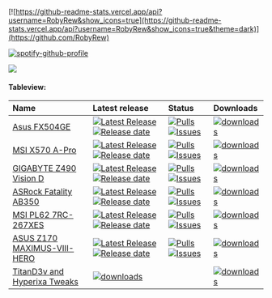 [![https://github-readme-stats.vercel.app/api?username=RobyRew&show_icons=true](https://github-readme-stats.vercel.app/api?username=RobyRew&show_icons=true&theme=dark)](https://github.com/RobyRew)
<!-- White Mode for when Dark mode is broken, lol
[![https://github-readme-stats.vercel.app/api?username=RobyRew&show_icons=true](https://github-readme-stats.vercel.app/api?username=RobyRew&show_icons=true)](https://github.com/RobyRew) -->

<!--[<img src="/img/listening-spotify.png">](https://github.com/RobyRew) -->

[![spotify-github-profile](https://spotify-github-profile.vercel.app/api/view?uid=gwiw7i4a2ha0a8dbldyn94vwl&cover_image=true&theme=novatorem&show_offline=false&background_color=000000&bar_color=53b14f&bar_color_cover=true)](https://spotify-github-profile.vercel.app/api/view?uid=gwiw7i4a2ha0a8dbldyn94vwl&redirect=true)

[![](https://komarev.com/ghpvc/?username=RobyRew)](https://github.com/RobyRew)

#### Tableview:
| Name | Latest release | Status                          | Downloads                       |
|:-----|:---------------|:--------------------------------|:--------------------------------|
[Asus FX504GE](https://github.com/RobyRew/ASUS-FX504GE-Hackintosh_OpenCore) | [![Latest Release](https://img.shields.io/github/release/RobyRew/ASUS-FX504GE-Hackintosh_OpenCore.svg?style=flat-square&label=)](https://github.com/RobyRew/ASUS-FX504GE-Hackintosh_OpenCore/releases/latest)[![Release date](https://img.shields.io/github/release-date/RobyRew/ASUS-FX504GE-Hackintosh_OpenCore.svg?style=flat-square&color=informational&label=)](https://github.com/RobyRew/ASUS-FX504GE-Hackintosh_OpenCore/releases/latest) | [![Pulls](https://img.shields.io/github/issues-pr-raw/RobyRew/ASUS-FX504GE-Hackintosh_OpenCore.svg?style=flat-square&color=informational&label=pulls)](https://github.com/RobyRew/ASUS-FX504GE-Hackintosh_OpenCore/pulls) [![Issues](https://img.shields.io/github/issues-raw/RobyRew/ASUS-FX504GE-Hackintosh_OpenCore.svg?style=flat-square&color=informational&label=issues)](https://github.com/RobyRew/ASUS-FX504GE-Hackintosh_OpenCore/issues) | [<img src="https://img.shields.io/github/downloads/RobyRew/ASUS-FX504GE-Hackintosh_OpenCore/total" alt="downloads"/>](https://github.com/RobyRew/ASUS-FX504GE-Hackintosh_OpenCore/releases)
[MSI X570 A-Pro](https://github.com/RobyRew/MSI_X570_A-Pro_Hackintosh_OpenCore) | [![Latest Release](https://img.shields.io/github/release/RobyRew/MSI_X570_A-Pro_Hackintosh_OpenCore.svg?style=flat-square&label=)](https://github.com/RobyRew/MSI_X570_A-Pro_Hackintosh_OpenCore/releases/latest)[![Release date](https://img.shields.io/github/release-date/RobyRew/MSI_X570_A-Pro_Hackintosh_OpenCore.svg?style=flat-square&color=informational&label=)](https://github.com/RobyRew/MSI_X570_A-Pro_Hackintosh_OpenCore/releases/latest) | [![Pulls](https://img.shields.io/github/issues-pr-raw/RobyRew/MSI_X570_A-Pro_Hackintosh_OpenCore.svg?style=flat-square&color=informational&label=pulls)](https://github.com/RobyRew/MSI_X570_A-Pro_Hackintosh_OpenCore/pulls) [![Issues](https://img.shields.io/github/issues-raw/RobyRew/MSI_X570_A-Pro_Hackintosh_OpenCore.svg?style=flat-square&color=informational&label=issues)](https://github.com/RobyRew/MSI_X570_A-Pro_Hackintosh_OpenCore/issues) | [<img src="https://img.shields.io/github/downloads/RobyRew/MSI_X570_A-Pro_Hackintosh_OpenCore/total" alt="downloads"/>](https://github.com/RobyRew/MSI_X570_A-Pro_Hackintosh_OpenCore/releases)
[GIGABYTE Z490 Vision D](https://github.com/RobyRew/GIGABYTE-Z490-Vision-D_Hackintosh_OpenCore) | [![Latest Release](https://img.shields.io/github/release/RobyRew/GIGABYTE-Z490-Vision-D_Hackintosh_OpenCore.svg?style=flat-square&label=)](https://github.com/RobyRew/GIGABYTE-Z490-Vision-D_Hackintosh_OpenCore/releases/latest)[![Release date](https://img.shields.io/github/release-date/RobyRew/GIGABYTE-Z490-Vision-D_Hackintosh_OpenCore.svg?style=flat-square&color=informational&label=)](https://github.com/RobyRew/GIGABYTE-Z490-Vision-D_Hackintosh_OpenCore/releases/latest) | [![Pulls](https://img.shields.io/github/issues-pr-raw/RobyRew/GIGABYTE-Z490-Vision-D_Hackintosh_OpenCore.svg?style=flat-square&color=informational&label=pulls)](https://github.com/RobyRew/GIGABYTE-Z490-Vision-D_Hackintosh_OpenCore/pulls) [![Issues](https://img.shields.io/github/issues-raw/RobyRew/GIGABYTE-Z490-Vision-D_Hackintosh_OpenCore.svg?style=flat-square&color=informational&label=issues)](https://github.com/RobyRew/GIGABYTE-Z490-Vision-D_Hackintosh_OpenCore) | [<img src="https://img.shields.io/github/downloads/RobyRew/GIGABYTE-Z490-Vision-D_Hackintosh_OpenCore/total" alt="downloads"/>](https://github.com/RobyRew/GIGABYTE-Z490-Vision-D_Hackintosh_OpenCore/releases)
[ASRock Fatality AB350](https://github.com/RobyRew/ASRock_Fatality_AB350_Gaming-ITX_Hackintosh_OpenCore) | [![Latest Release](https://img.shields.io/github/release/RobyRew/ASRock_Fatality_AB350_Gaming-ITX_Hackintosh_OpenCore.svg?style=flat-square&label=)](https://github.com/RobyRew/ASRock_Fatality_AB350_Gaming-ITX_Hackintosh_OpenCore/releases/latest)[![Release date](https://img.shields.io/github/release-date/RobyRew/ASRock_Fatality_AB350_Gaming-ITX_Hackintosh_OpenCore.svg?style=flat-square&color=informational&label=)](https://github.com/RobyRew/ASRock_Fatality_AB350_Gaming-ITX_Hackintosh_OpenCore/releases/latest) | [![Pulls](https://img.shields.io/github/issues-pr-raw/RobyRew/ASRock_Fatality_AB350_Gaming-ITX_Hackintosh_OpenCore.svg?style=flat-square&color=informational&label=pulls)](https://github.com/RobyRew/ASRock_Fatality_AB350_Gaming-ITX_Hackintosh_OpenCore/pulls) [![Issues](https://img.shields.io/github/issues-raw/RobyRew/ASRock_Fatality_AB350_Gaming-ITX_Hackintosh_OpenCore.svg?style=flat-square&color=informational&label=issues)](https://github.com/RobyRew/ASRock_Fatality_AB350_Gaming-ITX_Hackintosh_OpenCore/issues) | [<img src="https://img.shields.io/github/downloads/RobyRew/ASRock_Fatality_AB350_Gaming-ITX_Hackintosh_OpenCore/total" alt="downloads"/>](https://github.com/RobyRew/ASRock_Fatality_AB350_Gaming-ITX_Hackintosh_OpenCore/releases)
[MSI PL62 7RC-267XES](https://github.com/RobyRew/MSI-PL62-7RC-267XES_Hackintosh_OpenCore) | [![Latest Release](https://img.shields.io/github/release/RobyRew/MSI-PL62-7RC-267XES_Hackintosh_OpenCore.svg?style=flat-square&label=)](https://github.com/RobyRew/MSI-PL62-7RC-267XES_Hackintosh_OpenCore/releases/latest)[![Release date](https://img.shields.io/github/release-date/RobyRew/MSI-PL62-7RC-267XES_Hackintosh_OpenCore.svg?style=flat-square&color=informational&label=)](https://github.com/RobyRew/MSI-PL62-7RC-267XES_Hackintosh_OpenCore/releases/latest) | [![Pulls](https://img.shields.io/github/issues-pr-raw/RobyRew/MSI-PL62-7RC-267XES_Hackintosh_OpenCore.svg?style=flat-square&color=informational&label=pulls)](https://github.com/RobyRew/MSI-PL62-7RC-267XES_Hackintosh_OpenCore/pulls) [![Issues](https://img.shields.io/github/issues-raw/RobyRew/MSI-PL62-7RC-267XES_Hackintosh_OpenCore.svg?style=flat-square&color=informational&label=issues)](https://github.com/RobyRew/MSI-PL62-7RC-267XES_Hackintosh_OpenCore/issues) | [<img src="https://img.shields.io/github/downloads/RobyRew/MSI-PL62-7RC-267XES_Hackintosh_OpenCore/total" alt="downloads"/>](https://github.com/RobyRew/MSI-PL62-7RC-267XES_Hackintosh_OpenCore/releases)
[ASUS Z170 MAXIMUS-VIII-HERO](https://github.com/RobyRew/ASUS-Z170-MAXIMUS-VIII-HERO_Hackintosh_OpenCore) | [![Latest Release](https://img.shields.io/github/release/RobyRew/ASUS-Z170-MAXIMUS-VIII-HERO_Hackintosh_OpenCore.svg?style=flat-square&label=)](https://github.com/RobyRew/ASUS-Z170-MAXIMUS-VIII-HERO_Hackintosh_OpenCore/releases/latest)[![Release date](https://img.shields.io/github/release-date/RobyRew/ASUS-Z170-MAXIMUS-VIII-HERO_Hackintosh_OpenCore.svg?style=flat-square&color=informational&label=)](https://github.com/RobyRew/ASUS-Z170-MAXIMUS-VIII-HERO_Hackintosh_OpenCore/releases/latest) | [![Pulls](https://img.shields.io/github/issues-pr-raw/RobyRew/ASUS-Z170-MAXIMUS-VIII-HERO_Hackintosh_OpenCore.svg?style=flat-square&color=informational&label=pulls)](https://github.com/RobyRew/ASUS-Z170-MAXIMUS-VIII-HERO_Hackintosh_OpenCore/pulls) [![Issues](https://img.shields.io/github/issues-raw/RobyRew/ASUS-Z170-MAXIMUS-VIII-HERO_Hackintosh_OpenCore.svg?style=flat-square&color=informational&label=issues)](https://github.com/RobyRew/ASUS-Z170-MAXIMUS-VIII-HERO_Hackintosh_OpenCore/issues) | [<img src="https://img.shields.io/github/downloads/RobyRew/ASUS-Z170-MAXIMUS-VIII-HERO_Hackintosh_OpenCore/total" alt="downloads"/>](https://github.com/RobyRew/ASUS-Z170-MAXIMUS-VIII-HERO_Hackintosh_OpenCore/releases)
[TitanD3v and Hyperixa Tweaks](https://github.com/RobyRew/TitanD3v-and-Hyperixa-Tweaks-Free) | [<img src="https://img.shields.io/badge/-v1.0-informational?style=flat-square&color=informational&label=" alt="downloads"/>](https://github.com/RobyRew/TitanD3v-and-Hyperixa-Tweaks-Free/releases/latest) | | [<img src="https://img.shields.io/github/downloads/RobyRew/TitanD3v-and-Hyperixa-Tweaks-Free/total" alt="downloads"/>](https://github.com/RobyRew/TitanD3v-and-Hyperixa-Tweaks-Free/releases)
